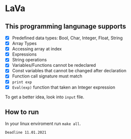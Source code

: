 # LaVa

## This programming langunage supports
- [x] Predefined data types: Bool, Char, Integer, Float, String
- [x] Array Types
- [x] Accessing array at index
- [x] Expressions
- [x] String operations
- [x] Variables/Functions cannot be redeclared
- [x] Const variables that cannot be changed after declaration
- [x] Function call signature must match
- [x] `print exp`
- [x] `Eval(exp)` function that taken an Integer expression

To get a better idea, look into `input` file.

## How to run

In your linux enviroment run `make all`.

`Deadline 11.01.2021`